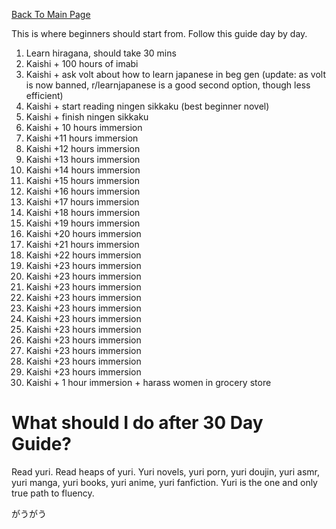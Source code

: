 [Back To Main Page](https://imoutosarehot.github.io/TheStockingWay/)

This is where beginners should start from. Follow this guide day by day.

1. Learn hiragana, should take 30 mins 
2. Kaishi + 100 hours of imabi
3. Kaishi + ask volt about how to learn japanese in beg gen (update: as volt is now banned, r/learnjapanese is a good second option, though less efficient)
4. Kaishi + start reading ningen sikkaku (best beginner novel)
5. Kaishi  + finish ningen sikkaku
6. Kaishi + 10 hours immersion
7. Kaishi  +11 hours immersion
8. Kaishi +12 hours immersion
9. Kaishi +13 hours immersion
10. Kaishi +14 hours immersion
11. Kaishi +15 hours immersion
12. Kaishi +16 hours immersion
13. Kaishi +17 hours immersion
14. Kaishi +18 hours immersion
15. Kaishi +19 hours immersion
16. Kaishi +20 hours immersion
17. Kaishi +21 hours immersion
18. Kaishi +22 hours immersion
19. Kaishi +23 hours immersion
20. Kaishi +23 hours immersion
21. Kaishi +23 hours immersion
22. Kaishi +23 hours immersion
23. Kaishi +23 hours immersion
24. Kaishi +23 hours immersion
25. Kaishi +23 hours immersion
26. Kaishi +23 hours immersion
27. Kaishi +23 hours immersion
28. Kaishi +23 hours immersion
29. Kaishi +23 hours immersion
30. Kaishi + 1 hour immersion + harass women in grocery store

# What should I do after 30 Day Guide?

Read yuri. Read heaps of yuri. Yuri novels, yuri porn, yuri doujin, yuri asmr, yuri manga, yuri books, yuri anime, yuri fanfiction. Yuri is the one and only true path to fluency.

がうがう
